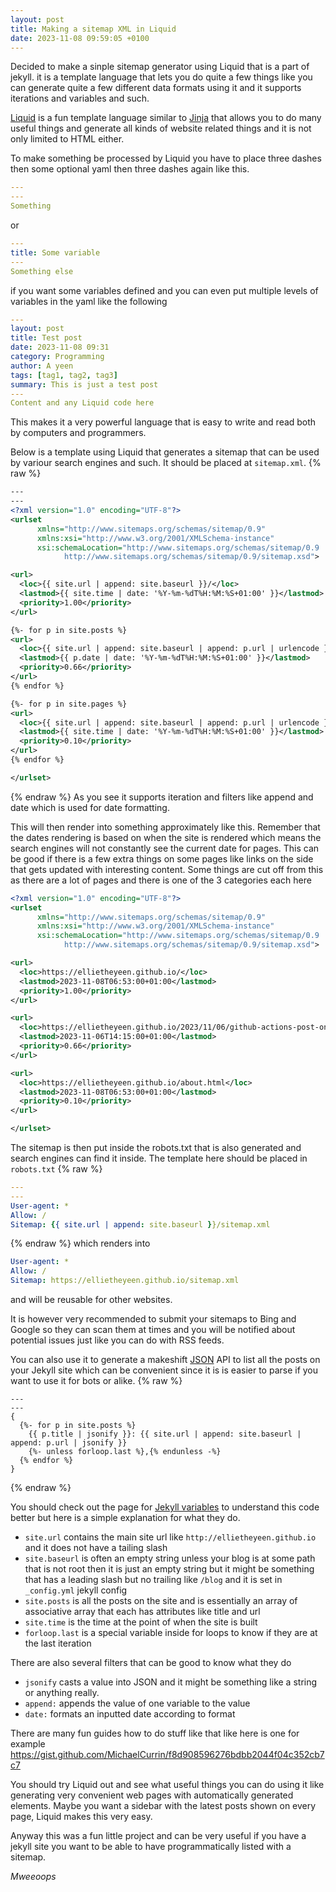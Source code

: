 ```yaml
---
layout: post
title: Making a sitemap XML in Liquid
date: 2023-11-08 09:59:05 +0100
---
```

Decided to make a sinple sitemap generator using Liquid that is a part of jekyll. it is a template language that lets you do quite a few things like you can generate quite a few different data formats using it and it supports iterations and variables and such.

[Liquid](https://shopify.github.io/liquid/) is a fun template language similar to [Jinja](https://jinja.palletsprojects.com/) that allows you to do many useful things and generate all kinds of website related things and it is not only limited to HTML either.

To make something be processed by Liquid you have to place three dashes then some optional yaml then three dashes again like this.
```yml
---
---
Something
```
or
```yml
---
title: Some variable
---
Something else
```
if you want some variables defined and you can even put multiple levels of variables in the yaml like the following
```yml
---
layout: post
title: Test post
date: 2023-11-08 09:31
category: Programming
author: A yeen
tags: [tag1, tag2, tag3]
summary: This is just a test post
---
Content and any Liquid code here
```
This makes it a very powerful language that is easy to write and read both by computers and programmers.

Below is a template using Liquid that generates a sitemap that can be used by variour search engines and such. It should be placed at `sitemap.xml`.
{% raw %}
```xml
---
---
<?xml version="1.0" encoding="UTF-8"?>
<urlset
      xmlns="http://www.sitemaps.org/schemas/sitemap/0.9"
      xmlns:xsi="http://www.w3.org/2001/XMLSchema-instance"
      xsi:schemaLocation="http://www.sitemaps.org/schemas/sitemap/0.9
            http://www.sitemaps.org/schemas/sitemap/0.9/sitemap.xsd">

<url>
  <loc>{{ site.url | append: site.baseurl }}/</loc>
  <lastmod>{{ site.time | date: '%Y-%m-%dT%H:%M:%S+01:00' }}</lastmod>
  <priority>1.00</priority>
</url>

{%- for p in site.posts %}
<url>
  <loc>{{ site.url | append: site.baseurl | append: p.url | urlencode }}</loc>
  <lastmod>{{ p.date | date: '%Y-%m-%dT%H:%M:%S+01:00' }}</lastmod>
  <priority>0.66</priority>
</url>
{% endfor %}

{%- for p in site.pages %}
<url>
  <loc>{{ site.url | append: site.baseurl | append: p.url | urlencode }}</loc>
  <lastmod>{{ site.time | date: '%Y-%m-%dT%H:%M:%S+01:00' }}</lastmod>
  <priority>0.10</priority>
</url>
{% endfor %}

</urlset>
```
{% endraw %}
As you see it supports iteration and filters like append and date which is used for date formatting.

This will then render into something approximately like this. Remember that the dates rendering is based on when the site is rendered which means the search engines will not constantly see the current date for pages. This can be good if there is a few extra things on some pages like links on the side that gets updated with interesting content. Some things are cut off from this as there are a lot of pages and there is one of the 3 categories each here
```xml
<?xml version="1.0" encoding="UTF-8"?>
<urlset
      xmlns="http://www.sitemaps.org/schemas/sitemap/0.9"
      xmlns:xsi="http://www.w3.org/2001/XMLSchema-instance"
      xsi:schemaLocation="http://www.sitemaps.org/schemas/sitemap/0.9
            http://www.sitemaps.org/schemas/sitemap/0.9/sitemap.xsd">

<url>
  <loc>https://ellietheyeen.github.io/</loc>
  <lastmod>2023-11-08T06:53:00+01:00</lastmod>
  <priority>1.00</priority>
</url>

<url>
  <loc>https://ellietheyeen.github.io/2023/11/06/github-actions-post-on-mastodon.html</loc>
  <lastmod>2023-11-06T14:15:00+01:00</lastmod>
  <priority>0.66</priority>
</url>

<url>
  <loc>https://ellietheyeen.github.io/about.html</loc>
  <lastmod>2023-11-08T06:53:00+01:00</lastmod>
  <priority>0.10</priority>
</url>

</urlset>
```

The sitemap is then put inside the robots.txt that is also generated and search engines can find it inside. The template here should be placed in `robots.txt`
{% raw %}
```yml
---
---
User-agent: *
Allow: /
Sitemap: {{ site.url | append: site.baseurl }}/sitemap.xml
```
{% endraw %}
which renders into
```yml
User-agent: *
Allow: /
Sitemap: https://ellietheyeen.github.io/sitemap.xml
```
and will be reusable for other websites.

It is however very recommended to submit your sitemaps to Bing and Google so they can scan them at times and you will be notified about potential issues just like you can do with RSS feeds.

You can also use it to generate a makeshift [JSON](https://www.json.org/json-en.html) API to list all the posts on your Jekyll site which can be convenient since it is is easier to parse if you want to use it for bots or alike.
{% raw %}
```liquid
---
---
{
  {%- for p in site.posts %}
    {{ p.title | jsonify }}: {{ site.url | append: site.baseurl | append: p.url | jsonify }}
    {%- unless forloop.last %},{% endunless -%}
  {% endfor %}
}
```
{% endraw %}

You should check out the page for [Jekyll variables](https://jekyllrb.com/docs/variables/) to understand this code better but here is a simple explanation for what they do.
- `site.url` contains the main site url like `http://ellietheyeen.github.io` and it does not have a tailing slash
- `site.baseurl` is often an empty string unless your blog is at some path that is not root then it is just an empty string but it might be something that has a leading slash but no trailing like `/blog` and it is set in `_config.yml` jekyll config
- `site.posts` is all the posts on the site and is essentially an array of associative array that each has attributes like title and url
- `site.time` is the time at the point of when the site is built
- `forloop.last` is a special variable inside for loops to know if they are at the last iteration

There are also several filters that can be good to know what they do
- `jsonify` casts a value into JSON and it might be something like a string or anything really.
- `append:` appends the value of one variable to the value
- `date:` formats an inputted date according to format

There are many fun guides how to do stuff like that like here is one for example
<https://gist.github.com/MichaelCurrin/f8d908596276bdbb2044f04c352cb7c7>

You should try Liquid out and see what useful things you can do using it like generating very convenient web pages with automatically generated elements. Maybe you want a sidebar with the latest posts shown on every page, Liquid makes this very easy.

Anyway this was a fun little project and can be very useful if you have a jekyll site you want to be able to have programmatically listed with a sitemap.

*Mweeoops*
